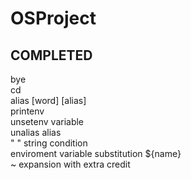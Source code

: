 # OSProject

## COMPLETED
bye\
cd\
alias [word] [alias]\
printenv\
unsetenv variable\
unalias alias\
" " string condition\
enviroment variable substitution ${name}\
~ expansion with extra credit